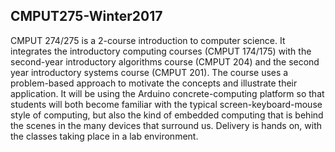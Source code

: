 ## CMPUT275-Winter2017

CMPUT 274/275 is a 2-course introduction to computer science. It integrates the introductory computing courses (CMPUT 174/175) with the second-year introductory algorithms course (CMPUT 204) and the second year introductory systems course (CMPUT 201).  The course uses a problem-based approach to motivate the concepts and illustrate their application.  It will be using the Arduino concrete-computing platform so that students will both become familiar with the typical screen-keyboard-mouse style of computing, but also the kind of embedded computing that is behind the scenes in the many devices that surround us.  Delivery is hands on, with the classes taking place in a lab environment.
